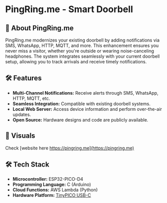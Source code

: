 # PingRing.me - Smart Doorbell

## 🌟 About PingRing.me

PingRing.me modernizes your existing doorbell by adding notifications via SMS, WhatsApp, HTTP, MQTT, and more. This enhancement ensures you never miss a visitor, whether you're outside or wearing noise-canceling headphones. The system integrates seamlessly with your current doorbell setup, allowing you to track arrivals and receive timely notifications.

## 🛠️ Features

- **Multi-Channel Notifications:** Receive alerts through SMS, WhatsApp, HTTP, MQTT, etc.
- **Seamless Integration:** Compatible with existing doorbell systems.
- **Local Web Server:** Access device information and perform over-the-air updates.
- **Open Source:** Hardware designs and code are publicly available.

## 📸 Visuals

Check [website here https://pingring.me](https://pingring.me)

## 🛠️ Tech Stack

- **Microcontroller:** ESP32-PICO-D4
- **Programming Language:** C (Arduino)
- **Cloud Functions:** AWS Lambda (Python)
- **Hardware Platform:** [TinyPICO USB-C](https://www.tinypico.com)
